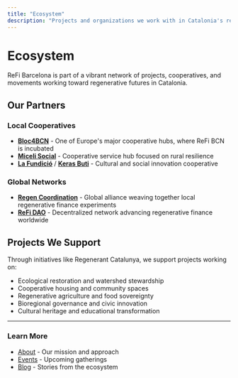 ```yaml
---
title: "Ecosystem"
description: "Projects and organizations we work with in Catalonia's regenerative economy"
---
```


# Ecosystem

ReFi Barcelona is part of a vibrant network of projects, cooperatives, and movements working toward regenerative futures in Catalonia.

## Our Partners

### Local Cooperatives

- **[Bloc4BCN](https://bloc4bcn.coop/)** - One of Europe's major cooperative hubs, where ReFi BCN is incubated
- **[Miceli Social](https://miceli.social/)** - Cooperative service hub focused on rural resilience
- **[La Fundició](https://lafundicio.net/)** / **[Keras Buti](https://kerasbuti.org/)** - Cultural and social innovation cooperative

### Global Networks

- **[Regen Coordination](https://www.regencoordination.xyz/)** - Global alliance weaving together local regenerative finance experiments
- **[ReFi DAO](https://www.refidao.com/)** - Decentralized network advancing regenerative finance worldwide

## Projects We Support

Through initiatives like Regenerant Catalunya, we support projects working on:
- Ecological restoration and watershed stewardship
- Cooperative housing and community spaces
- Regenerative agriculture and food sovereignty
- Bioregional governance and civic innovation
- Cultural heritage and educational transformation

---

### Learn More

- [About](/about) - Our mission and approach
- [Events](/events) - Upcoming gatherings
- [Blog](/blog) - Stories from the ecosystem

